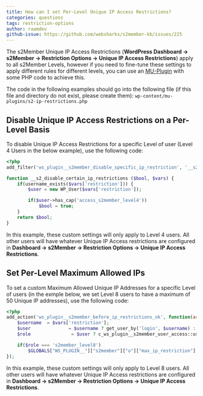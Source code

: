 ```yaml
---
title: How can I set Per-Level Unique IP Access Restrictions?
categories: questions
tags: restriction-options
author: raamdev
github-issue: https://github.com/websharks/s2member-kb/issues/225
---
```


The s2Member Unique IP Access Restrictions (**WordPress Dashboard → s2Member → Restriction Options → Unique IP Access Restrictions**) apply to all s2Member Levels, however if you need to fine-tune these settings to apply different rules for different levels, you can use an [MU-Plugin](http://codex.wordpress.org/Must_Use_Plugins) with some PHP code to achieve this.

The code in the following examples should go into the following file (if this file and directory do not exist, please create them): `wp-content/mu-plugins/s2-ip-restrictions.php`

## Disable Unique IP Access Restrictions on a Per-Level Basis

To disable Unique IP Access Restrictions for a specific Level of user (Level 4 Users in the below example), use the following code:

```php
<?php
add_filter('ws_plugin__s2member_disable_specific_ip_restriction', '__s2_disable_certain_ip_restrictions', 10, 2);

function __s2_disable_certain_ip_restrictions ($bool, $vars) { 
    if(username_exists($vars['restriction'])) { 
        $user = new WP_User($vars['restriction']); 

        if($user->has_cap('access_s2member_level4')) 
            $bool = true; 
    }
    return $bool;
}
```
In this example, these custom settings will only apply to Level 4 users. All other users will have whatever Unique IP Access restrictions are configured in **Dashboard → s2Member → Restriction Options → Unique IP Access Restrictions**.

## Set Per-Level Maximum Allowed IPs

To set a custom Maximum Allowed Unique IP Addresses for a specific Level of users (in the exmple below, we set Level 8 users to have a maximum of 50 Unique IP addresses), use the following code:

```php
<?php
add_action('ws_plugin__s2member_before_ip_restrictions_ok', function(array $vars) {
    $username  = $vars['restriction'];
    $user              = $username ? get_user_by('login', $username) : null;
    $role               = $user ? c_ws_plugin__s2member_user_access::user_access_role($user) : '';

    if($role === 's2member_level8')
        $GLOBALS["WS_PLUGIN__"]["s2member"]["o"]["max_ip_restriction"] = '50';
});
```

In this example, these custom settings will only apply to Level 8 users. All other users will have whatever Unique IP Access restrictions are configured in **Dashboard → s2Member → Restriction Options → Unique IP Access Restrictions**.